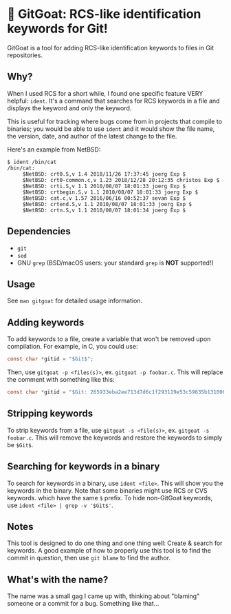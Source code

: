 # 🐐 GitGoat: RCS-like identification keywords for Git!

GitGoat is a tool for adding RCS-like identification keywords to files in Git repositories.

## Why?
When I used RCS for a short while, I found one specific feature VERY helpful: `ident`. It's a command that searches for RCS keywords in a file and displays the keyword and only the keyword. 

This is useful for tracking where bugs come from in projects that compile to binaries; you would be able to use `ident` and it would show the file name, the version, date, and author of the latest change to the file.

Here's an example from NetBSD:
```
$ ident /bin/cat
/bin/cat:
     $NetBSD: crt0.S,v 1.4 2018/11/26 17:37:45 joerg Exp $
     $NetBSD: crt0-common.c,v 1.23 2018/12/28 20:12:35 christos Exp $
     $NetBSD: crti.S,v 1.1 2010/08/07 18:01:33 joerg Exp $
     $NetBSD: crtbegin.S,v 1.1 2010/08/07 18:01:33 joerg Exp $
     $NetBSD: cat.c,v 1.57 2016/06/16 00:52:37 sevan Exp $
     $NetBSD: crtend.S,v 1.1 2010/08/07 18:01:33 joerg Exp $
     $NetBSD: crtn.S,v 1.1 2010/08/07 18:01:34 joerg Exp $
```

## Dependencies
- `git`
- `sed`
- GNU `grep` (BSD/macOS users: your standard `grep` is **NOT** supported!)

## Usage
See `man gitgoat` for detailed usage information.

## Adding keywords
To add keywords to a file, create a variable that won't be removed upon compilation. For example, in C, you could use:
```c
const char *gitid = "$Git$";
```

Then, use `gitgoat -p <files(s)>`, ex. `gitgoat -p foobar.c`. This will replace the comment with something like this:
```c
const char *gitid = "$Git: 265933eba2ee713d7d6c1f293119e53c59635b13100644 d0627df69573d05d16bdf463691b85d419f10e95 0	src/bracket.c $";
```

## Stripping keywords
To strip keywords from a file, use `gitgoat -s <file(s)>`, ex. `gitgoat -s foobar.c`. This will remove the keywords and restore the keywords to simply be `$Git$`.

## Searching for keywords in a binary
To search for keywords in a binary, use `ident <file>`. This will show you the keywords in the binary.
Note that some binaries might use RCS or CVS keywords. which have the same `$` prefix. To hide non-GitGoat keywords, use `ident <file> | grep -v '$Git$'`.

## Notes
This tool is designed to do one thing and one thing well: Create & search for keywords.
A good example of how to properly use this tool is to find the commit in question, then use `git blame` to find the author.

## What's with the name?
The name was a small gag I came up with, thinking about "blaming" someone or a commit for a bug. Something like that...

